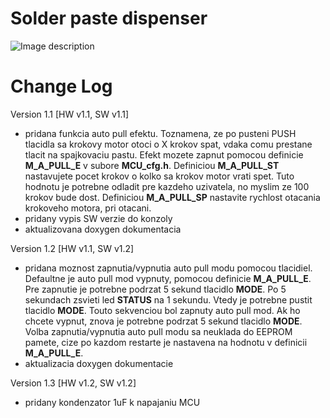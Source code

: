 # Solder paste dispenser

![Image description](FOTO/IMG_20200416_170805_621.jpg)

# Change Log

Version 1.1 [HW v1.1, SW v1.1]
- pridana funkcia auto pull efektu. Toznamena, ze po pusteni PUSH tlacidla sa krokovy motor otoci o X krokov spat, vdaka comu prestane tlacit na spajkovaciu pastu. Efekt mozete zapnut pomocou definicie **M_A_PULL_E** v subore **MCU_cfg.h**.  Definiciou **M_A_PULL_ST** nastavujete pocet krokov o kolko sa krokov motor vrati spet. Tuto hodnotu je potrebne odladit pre kazdeho uzivatela, no myslim ze 100 krokov bude dost. Definiciou **M_A_PULL_SP** nastavite rychlost otacania krokoveho motora, pri otacani.
- pridany vypis SW verzie do konzoly
- aktualizovana doxygen dokumentacia

Version 1.2 [HW v1.1, SW v1.2]
- pridana moznost zapnutia/vypnutia auto pull modu pomocou tlacidiel.  Defaultne je auto pull mod vypnuty, pomocou definicie **M_A_PULL_E**. Pre zapnutie je potrebne podrzat 5 sekund tlacidlo **MODE**. Po 5 sekundach zsvieti led **STATUS** na 1 sekundu. Vtedy je potrebne pustit tlacidlo **MODE**. Touto sekvenciou bol zapnuty auto pull mod. Ak ho chcete vypnut, znova je potrebne podrzat 5 sekund tlacidlo  **MODE**. Volba zapnutia/vypnutia auto pull modu sa neuklada do EEPROM pamete, cize po kazdom restarte je nastavena na hodnotu v definicii **M_A_PULL_E**.
- aktualizacia doxygen dokumentacie

Version 1.3 [HW v1.2, SW v1.2]
- pridany kondenzator 1uF k napajaniu MCU
